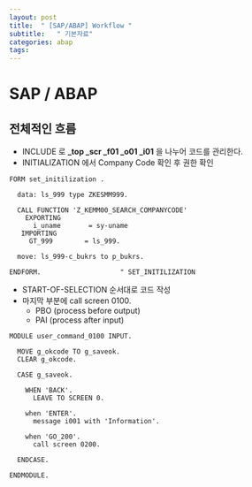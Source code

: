 ```yaml
---
layout: post
title:  " [SAP/ABAP] Workflow "
subtitle:   " 기본자료"
categories: abap
tags: 
---
```


# SAP / ABAP 

## 전체적인 흐름

* INCLUDE 로 **_top _scr _f01 _o01 _i01** 을 나누어 코드를 관리한다.
* INITIALIZATION 에서 Company Code 확인 후 권한 확인


```abap
FORM set_initilization .

  data: ls_999 type ZKESMM999.

  CALL FUNCTION 'Z_KEMM00_SEARCH_COMPANYCODE'
    EXPORTING
      i_uname       = sy-uname
   IMPORTING
     GT_999        = ls_999.

  move: ls_999-c_bukrs to p_bukrs.

ENDFORM.                    " SET_INITILIZATION
 ```
* START-OF-SELECTION 순서대로 코드 작성
* 마지막 부분에 call screen 0100. 
  * PBO (process before output)
  * PAI (process after input)

```
MODULE user_command_0100 INPUT.

  MOVE g_okcode TO g_saveok.
  CLEAR g_okcode.

  CASE g_saveok.

    WHEN 'BACK'.
      LEAVE TO SCREEN 0.

    when 'ENTER'.
      message i001 with 'Information'.

    when 'GO_200'.
      call screen 0200.

  ENDCASE.

ENDMODULE.         
```
